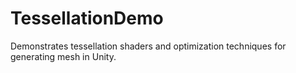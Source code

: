 # TessellationDemo
Demonstrates tessellation shaders and optimization techniques for generating mesh in Unity.
